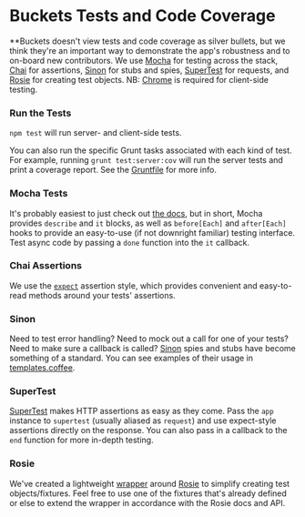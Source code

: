 # Buckets Tests and Code Coverage

**Buckets doesn't view tests and code coverage as silver bullets, but we think they're an important way to demonstrate the app's robustness and to on-board new contributors. We use [Mocha](http://visionmedia.github.io/mocha/) for testing across the stack, [Chai](http://chaijs.com) for assertions, [Sinon](http://sinonjs.org) for stubs and spies, [SuperTest](https://github.com/visionmedia/supertest) for requests, and [Rosie](https://github.com/bkeepers/rosie) for creating test objects. NB: [Chrome](https://www.google.com/intl/en-US/chrome/browser/) is required for client-side testing.

### Run the Tests

`npm test` will run server- and client-side tests.

You can also run the specific Grunt tasks associated with each kind of test. For example, running `grunt test:server:cov` will run the server tests and print a coverage report. See the [Gruntfile](Gruntfile.coffee) for more info.

### Mocha Tests

It's probably easiest to just check out [the docs](http://visionmedia.github.io/mocha/), but in short, Mocha provides `describe` and `it` blocks, as well as `before[Each]` and `after[Each]` hooks to provide an easy-to-use (if not downright familiar) testing interface. Test async code by passing a `done` function into the `it` callback.

### Chai Assertions

We use the [`expect`](http://chaijs.com/guide/styles/) assertion style, which provides convenient and easy-to-read methods around your tests' assertions.

### Sinon

Need to test error handling? Need to mock out a call for one of your tests? Need to make sure a callback is called? [Sinon](http://sinonjs.org) spies and stubs have become something of a standard. You can see examples of their usage in [templates.coffee](test/server/routes/api/templates.coffee#L30).

### SuperTest

[SuperTest](https://github.com/visionmedia/supertest) makes HTTP assertions as easy as they come. Pass the `app` instance to `supertest` (usually aliased as `request`) and use expect-style assertions directly on the response. You can also pass in a callback to the `end` function for more in-depth testing.

### Rosie

We've created a lightweight [wrapper](test/factory_wrapper.coffeee) around [Rosie](https://github.com/bkeepers/rosie) to simplify creating test objects/fixtures. Feel free to use one of the fixtures that's already defined or else to extend the wrapper in accordance with the Rosie docs and API.
